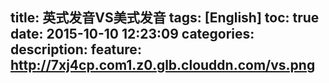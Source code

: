 title: 英式发音VS美式发音
tags: [English]
toc: true
date: 2015-10-10 12:23:09
categories:
description:
feature: http://7xj4cp.com1.z0.glb.clouddn.com/vs.png
---

